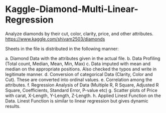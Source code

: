 # Kaggle-Diamond-Multi-Linear-Regression
Analyze diamonds by their cut, color, clarity, price, and other attributes. https://www.kaggle.com/shivam2503/diamonds

Sheets in the file is distributed in the following manner:

a. Diamond Data with the attributes given in the actual file.
b. Data Profiling (Total count, Median, Mean, Min, Max)
c. Data imputed with mean and median on the appropriate positions. Also checked the typos and write in legitimate manner.
d. Conversion of categorical Data (Clarity, Color and Cut). These are converted into ordinal values. 
e. Correlation among the attributes.
f. Regression Analysis of Data (Multiple R, R Square, Adjusted R Square, Coefficients,	Standard Error, P-value etc)
g. Scatter plots of Price with carat, X-Length, Y-Length, Z-Length.
h. Applied Linest Function on the Data. Linest Function is similar to linear regression but gives dynamic results.
